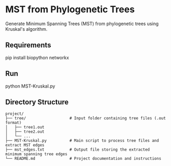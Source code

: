 # MST from Phylogenetic Trees

Generate Minimum Spanning Trees (MST) from phylogenetic trees using Kruskal's algorithm.

## Requirements

pip install biopython networkx

## Run

python MST-Kruskal.py

## Directory Structure

```text
project/
├── tree/					# Input folder containing tree files (.out format)
│   ├── tree1.out			
│   ├── tree2.out
│   └── ...
├── MST-Kruskal.py			# Main script to process tree files and extract MST edges
├── mst_edges.txt			# Output file storing the extracted minimum spanning tree edges
└── README.md				# Project documentation and instructions
```

